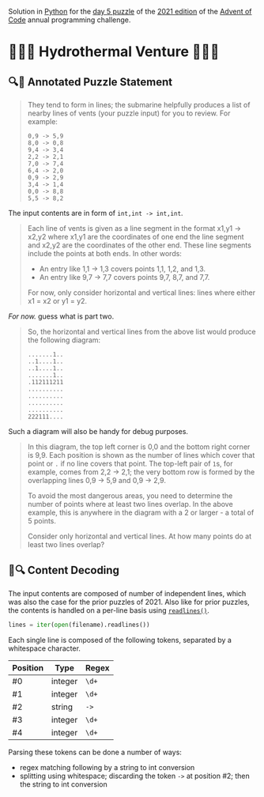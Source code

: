Solution in [Python][py] for the [day 5 puzzle][aoc-2021-5] of the [2021 edition][aoc-2021] of the [Advent of Code][aoc] annual programming challenge.

# 🎄🌟🌟 Hydrothermal Venture 🎄🌟🌟

## 🔍📖 Annotated Puzzle Statement

> They tend to form in lines; the submarine helpfully produces a list of nearby lines of vents (your puzzle input) for you to review. For example:
> 
> ```
> 0,9 -> 5,9
> 8,0 -> 0,8
> 9,4 -> 3,4
> 2,2 -> 2,1
> 7,0 -> 7,4
> 6,4 -> 2,0
> 0,9 -> 2,9
> 3,4 -> 1,4
> 0,0 -> 8,8
> 5,5 -> 8,2
> ```

The input contents are in form of `int,int -> int,int`.

> Each line of vents is given as a line segment in the format x1,y1 -> x2,y2 where x1,y1 are the coordinates of one end the line segment and x2,y2 are the coordinates of the other end. These line segments include the points at both ends. In other words:
>
> - An entry like 1,1 -> 1,3 covers points 1,1, 1,2, and 1,3.
> - An entry like 9,7 -> 7,7 covers points 9,7, 8,7, and 7,7.
> 
> For now, only consider horizontal and vertical lines: lines where either x1 = x2 or y1 = y2.

*For now.* guess what is part two.

> So, the horizontal and vertical lines from the above list would produce the following diagram:
> 
> ```
> .......1..
> ..1....1..
> ..1....1..
> .......1..
> .112111211
> ..........
> ..........
> ..........
> ..........
> 222111....
> ```

Such a diagram will also be handy for debug purposes.

> In this diagram, the top left corner is 0,0 and the bottom right corner is 9,9. Each position is shown as the number of lines which cover that point or `.` if no line covers that point. The top-left pair of `1`s, for example, comes from 2,2 -> 2,1; the very bottom row is formed by the overlapping lines 0,9 -> 5,9 and 0,9 -> 2,9.
> 
> To avoid the most dangerous areas, you need to determine the number of points where at least two lines overlap. In the above example, this is anywhere in the diagram with a 2 or larger - a total of 5 points.
> 
> Consider only horizontal and vertical lines. At how many points do at least two lines overlap?

## 💾🔍 Content Decoding

The input contents are composed of number of independent lines, which was also the case for the prior puzzles of 2021. Also like for prior puzzles, the contents is handled on a per-line basis using [`readlines()`][py-readlines].

```python
lines = iter(open(filename).readlines())
```

Each single line is composed of the following tokens, separated by a whitespace character.

Position | Type | Regex
--- | --- | ---
#0 | integer | `\d+`
#1 | integer | `\d+`
#2 | string | `->`
#3 | integer | `\d+`
#4 | integer | `\d+`

Parsing these tokens can be done a number of ways:

- regex matching following by a string to int conversion
- splitting using whitespace; discarding the token `->` at position #2; then the string to int conversion


[aoc]: https://adventofcode.com/
[aoc-2021]: https://adventofcode.com/2021/
[aoc-2021-5]: https://adventofcode.com/2021/day/5
[py]: https://docs.python.org/3/

[py-argparse]: https://docs.python.org/3/library/argparse.html
[py-cmath]: https://docs.python.org/3/library/cmath.html
[py-copy]: https://docs.python.org/3/library/copy.html
[py-counter]: https://docs.python.org/3/library/collections.html#collections.Counter
[py-decimal]: https://docs.python.org/3/library/decimal.html
[py-dict]: https://docs.python.org/3/tutorial/datastructures.html#dictionaries
[py-exit]: https://docs.python.org/3/library/sys.html?highlight=sys%20exit#sys.exit
[py-fractions]: https://docs.python.org/3/library/fractions.html
[py-generator]: https://docs.python.org/3/library/stdtypes.html#generator-types
[py-int]: https://docs.python.org/3/library/functions.html#int
[py-json-load]: https://docs.python.org/3/library/json.html#json.load
[py-iterator]: https://docs.python.org/3/reference/expressions.html#yield-expressions
[py-itertools]: https://docs.python.org/3/library/itertools.html
[py-itertools-permutations]: https://docs.python.org/3/library/itertools.html#itertools.permutations
[py-list]: https://docs.python.org/3/library/stdtypes.html#list
[py-main]: https://docs.python.org/3/library/__main__.html
[py-math]: https://docs.python.org/3/library/math.html
[py-math-comb]: https://docs.python.org/3/library/math.html#math.comb
[py-map]: https://docs.python.org/3/library/functions.html#map
[py-name]: https://docs.python.org/3/library/stdtypes.html#definition.__name__
[py-open]: https://docs.python.org/3/library/functions.html#open
[py-linesep]: https://docs.python.org/3/library/os.html#os.linesep
[py-read]: https://docs.python.org/3/library/io.html#io.TextIOBase.read
[py-readlines]: https://docs.python.org/3/tutorial/inputoutput.html#methods-of-file-objects
[py-return]: https://docs.python.org/3/reference/simple_stmts.html#the-return-statement
[py-set]: https://docs.python.org/3/library/stdtypes.html#set
[py-sn]: https://docs.python.org/3/library/types.html#types.SimpleNamespace
[py-split]: https://docs.python.org/3/library/stdtypes.html?highlight=strip#str.split
[py-string]: https://docs.python.org/3/library/stdtypes.html#textseq
[py-strip]: https://docs.python.org/3/library/stdtypes.html?highlight=strip#str.strip
[py-sum]: https://docs.python.org/3/library/functions.html#sum
[py-tuple]: https://docs.python.org/3/library/stdtypes.html#tuple
[py-zip]: https://docs.python.org/3/library/functions.html#zip
